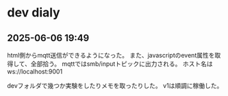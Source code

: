 # dev dialy

## 2025-06-06 19:49

html側からmqtt送信ができるようになった。
また、javascriptのevent属性を取得して、全部拾う。
mqttではsmb/inputトピックに出力される。
ホスト名はws://localhost:9001

devフォルダで幾つか実験をしたりメモを取ったりした。
v1は順調に稼働した。
